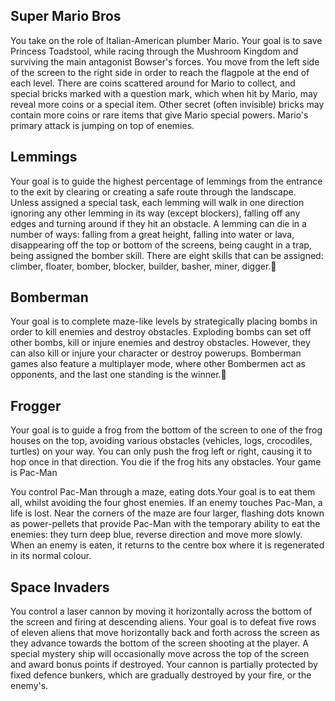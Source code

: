 ## Super Mario Bros

You take on the role of Italian-American plumber Mario.
Your goal is to save Princess Toadstool, while racing through the Mushroom Kingdom and surviving the main antagonist Bowser's forces.
You move from the left side of the screen to the right side in order to reach the flagpole at the end of each level.
There are coins scattered around for Mario to collect, and special bricks marked with a question mark, which when hit by Mario, may reveal more coins or a special item. Other secret (often invisible) bricks may contain more coins or rare items that give Mario special powers.
Mario's primary attack is jumping on top of enemies.

## Lemmings

Your goal is to guide the highest percentage of lemmings from the entrance to the exit by clearing or creating a safe route through the landscape.
Unless assigned a special task, each lemming will walk in one direction ignoring any other lemming in its way (except blockers), falling off any edges and turning around if they hit an obstacle.
A lemming can die in a number of ways: falling from a great height, falling into water or lava, disappearing off the top or bottom of the screens, being caught in a trap, being assigned the bomber skill.
There are eight skills that can be assigned: climber, floater, bomber, blocker, builder, basher, miner, digger.
## Bomberman

Your goal is to complete maze-like levels by strategically placing bombs in order to kill enemies and destroy obstacles. Exploding bombs can set off other bombs, kill or injure enemies and destroy obstacles. However, they can also kill or injure your character or destroy powerups.
Bomberman games also feature a multiplayer mode, where other Bombermen act as opponents, and the last one standing is the winner.
## Frogger

Your goal is to guide a frog from the bottom of the screen to one of the frog houses on the top, avoiding various obstacles (vehicles, logs, crocodiles, turtles) on your way.
You can only push the frog left or right, causing it to hop once in that direction.
You die if the frog hits any obstacles.
Your game is Pac-Man

You control Pac-Man through a maze, eating dots.Your goal is to eat them all, whilst avoiding the four ghost enemies. If an enemy touches Pac-Man, a life is lost. Near the corners of the maze are four larger, flashing dots known as power-pellets that provide Pac-Man with the temporary ability to eat the enemies: they turn deep blue, reverse direction and move more slowly. When an enemy is eaten, it returns to the centre box where it is regenerated in its normal colour.

## Space Invaders

You control a laser cannon by moving it horizontally across the bottom of the screen and firing at descending aliens. Your goal is to defeat five rows of eleven aliens that move horizontally back and forth across the screen as they advance towards the bottom of the screen shooting at the player. A special mystery ship will occasionally move across the top of the screen and award bonus points if destroyed.
Your cannon is partially protected by fixed defence bunkers, which are gradually destroyed by your fire, or the enemy's.
